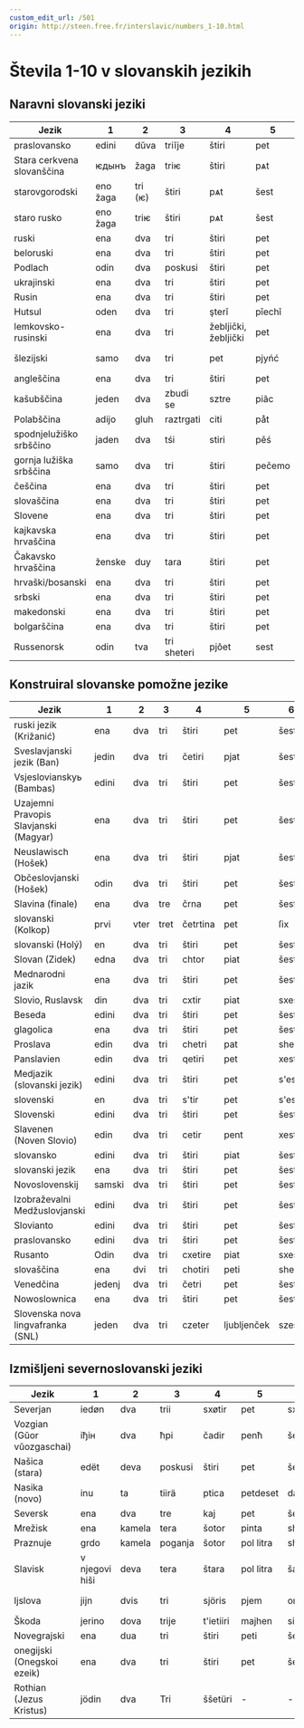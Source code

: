 ```yaml
---
custom_edit_url: /501
origin: http://steen.free.fr/interslavic/numbers_1-10.html
---
```


# Števila 1-10 v slovanskih jezikih

## Naravni slovanski jeziki

| Jezik | 1 | 2 | 3 | 4 | 5 | 6 | 7 | 8 | 9 | 10 |
| ------------------ | ------ | ---- | ------ | ------------ | ------ | ------ | ------ | ----------- | -------- | -------- |
| praslovansko | edini | dŭva | triĭje | štiri | pet | šest | sedem | osem | devet | deset |
| Stara cerkvena slovanščina | ѥдынъ | žaga | triѥ | štiri | pѧt | šest | sedem | osem | dekle | desѧт |
| starovgorodski | eno žaga | tri (ѥ) | štiri | pѧt | šest | sedem | osem | dekle | desѧт |
| staro rusko | eno žaga | triѥ | štiri | pѧt | šest | sedem | osem | dekle | desѧт |
| ruski | ena | dva | tri | štiri | pet | šest | sedem | osem | devet | deset |
| beloruski | ena | dva | tri | štiri | pet | šest | sedem | osem | devet | deset |
| Podlach | odin | dva | poskusi | štiri | pet | šest | jaz sem | po zraku | devet | deset |
| ukrajinski | ena | dva | tri | štiri | pet | šest | sim | osem | devet | deset |
| Rusin | ena | dva | tri | štiri | pet | šest | sedem | vsem | devet | deset |
| Hutsul | oden | dva | tri | şterǐ | pǐechǐ | şîschǐ | sim | obiskujem | deawichǐ | deasichǐ |
| lemkovsko-rusinski | ena | dva | tri | žebljički, žebljički | pet | skrilavec | sim | osem, osem | devet | deset |
| šlezijski | samo | dva | tri | pet | pjyńć | šest | s sedmimi | uoźym | dźewjyńć | dźeśyńć |
| angleščina | ena | dva | tri | štiri | pet | šest | sedem | osem | devet | deset |
| kašubščina | jeden | dva | zbudi se | sztre | piãc | szesc | sedem | niti ne | dzewiãc | dzesãc |
| Polabščina | adijo | gluh | raztrgati | citi | påt | zadnji | sidĕm | visĕm | divāt | disąt |
| spodnjelužiško srbščino | jaden | dva | tśi | stiri | pěś | šest | sedim | osmi | jaeee | ti si |
| gornja lužiška srbščina | samo | dva | tri | štiri | pečemo | šest | sydom | wosom | dźewjeć | dźesać |
| češčina | ena | dva | tri | štiri | pet | šest | sedem | osem | devet | deset |
| slovaščina | ena | dva | tri | štiri | pet | šest | sedem | osem | devet | deset |
| Slovene             | ena    | dva  | tri    | štiri        | pet    | šest   | sedem  | osem        | devet    | deset    |
| kajkavska hrvaščina | ena | dva | tri | štiri | pet | šest | sedem | osem | devet | deset |
| Čakavsko hrvaščina | ženske | duy | tara | štiri | pet | šest | limuzina | ošan | devet | deset |
| hrvaški/bosanski | ena | dva | tri | štiri | pet | šest | sedem | osem | devet | deset |
| srbski | ena | dva | tri | štiri | pet | šest | sedem | osem | devet | deset |
| makedonski | ena | dva | tri | štiri | pet | šest | sedem | osem | devet | deset |
| bolgarščina | ena | dva | tri | štiri | pet | šest | sedem | osem | devet | deset |
| Russenorsk | odin | tva | tri sheteri | pjôet | sest | sem | vôsom | bogat | pomanjkanje |

## Konstruiral slovanske pomožne jezike

| Jezik | 1 | 2 | 3 | 4 | 5 | 6 | 7 | 8 | 9 | 10 |
| ------------------------------------ | ------ | ---- | ---- | ------- | ----- | ------ | ----- | ------ | ------- | ------- |
| ruski jezik (Križanić) | ena | dva | tri | štiri | pet | šest | sedem | osem | devet | deset |
| Sveslavjanski jezik (Ban)            | jedin  | dva  | tri  | četiri  | pjat  | šest   | sedm  | osem   | devjat  | desjat  |
| Vsjeslovianskyь (Bambas) | edini | dva | tri | štiri | pet | šest | sedem | osem | dievjat | diejat |
| Uzajemni Pravopis Slavjanski (Magyar) | ena | dva | tri | štiri | pet | šest | sedmi | osem | devet | deset |
| Neuslawisch (Hošek) | ena | dva | tri | štiri | pjat | šest | sedem | osem | devet | deset |
| Občeslovjanski (Hošek) | odin | dva | tri | štiri | pet | šestj | sedem | osem | devet | deset |
| Slavina (finale) | ena | dva | tre | črna | pet | šest | sedem | osem | devet | deset |
| slovanski (Kolkop) | prvi | vter | tret | četrtina | pet | ſix | sedem | osem | devet | deset |
| slovanski (Holý) | en | dva | tri | štiri | pet | šest | sedem | osem | devet | deset |
| Slovan (Zidek) | edna | dva | tri | chtor | piat | šesti | sodom | osum | davet | dasot |
| Mednarodni jazik | ena | dva | tri | štiri | pet | šest | sedem | osem | devet | deset |
| Slovio, Ruslavsk | din | dva | tri | cxtir | piat | sxes | siem | vos | dev | des |
| Beseda | edini | dva | tri | štiri | pet | šest | sedem | osem | devet | deset |
| glagolica | ena | dva | tri | štiri | pet | šest | sedem | osem | devet | deset |
| Proslava | edin | dva | tri | chetri | pat | shest | sedem | osem | devat | desat |
| Panslavien | edin | dva | tri | qetiri | pet | xest | sedem | osem | devet | deset |
| Medjazik (slovanski jezik) | edini | dva | tri | štiri | pet | s'est | sedem | osem | devet | deset |
| slovenski | en | dva | tri | s'tir | pet | s'es | tukaj | os | dev | des |
| Slovenski | edini | dva | tri | štiri | pet | šest | sedem | osem | devet | deset |
| Slavenen (Noven Slovio) | edin | dva | tri | cetir | pent | xest | sedem | osem | nevent | deset |
| slovansko | edini | dva | tri | štiri | piat | šest | sedem | osem | devet | deset |
| slovanski jezik | ena | dva | tri | štiri | pet | šest | razen | osem | devet | deset |
| Novoslovenskij | samski | dva | tri | štiri | pet | šest | sedem | osem | devet | deset |
| Izobraževalni Medžuslovjanski | edini | dva | tri | štiri | pet | šest | sedem | osem | devet | deset |
| Slovianto | edini | dva | tri | štiri | pet | šest | sedem | osem | devet | deset |
| praslovansko | edini | dva | tri | štiri | pet | šest | sedem | osem | devet | deset |
| Rusanto | Odin | dva | tri | cxetire | piat | sxest | sem | vse | odstopati | desiat |
| slovaščina | ena | dvi | tri | chotiri | peti | shesti | sedmi | osedmi | deveti | deseti |
| Venedčina                            | jedenj | dva  | tri  | četri   | pet   | šest   | sedem | osem   | devet   | deset   |
| Nowoslownica | ena | dva | tri | štiri | pet | šest | sedem | osem | devet | deset |
| Slovenska nova lingvafranka (SNL) | jeden | dva | tri | czeter | ljubljenček | szest | sedem | vose | devet | deset |

## Izmišljeni severnoslovanski jeziki

| Jezik | 1 | 2 | 3 | 4 | 5 | 6 | 7 | 8 | 9 | 10 |
| -------------------------------- | ------- | ---- | ----- | --------- | ------- | ----- | ------- | --------- | --------- | ------- |
| Severjan | iedøn | dva | trii | sxøtir | pet | sxest | sedmi | osem | devet | deset |
| Vozgian (Gŭor vŭozgaschai) | іђін | dva | ћрі | čadir | penћ | šeћ | sedem | osem | дёенћ | desno |
| Našica (stara) | edët | deva | poskusi | štiri | pet | šest | sedem | osem | devet | deset |
| Nasika (novo) | inu | ta | tiirä | ptica | petdeset | da | settomi | stoma | najstnik | tesemti |
| Seversk | ena | dva | tre | kaj | pet | šest | sedem | osem | devet | deset |
| Mrežisk | ena | kamela | tera | šotor | pinta | shasta | sedem | osem | devet | deset |
| Praznuje | grdo | kamela | poganja | šotor | pol litra | shasta | sedem | osem | devet | deset |
| Slavisk | v njegovi hiši | deva | tera | štara | pol litra | šašta | sedem | moj stari | devet | désat |
| Ijslova | jijn | dvis | tri | sjöris | pjem | ona | sjödem | ästem | sneg disam |
| Škoda | jerino | dova | trije | t'ietiiri | majhen | siete | uosme | dieviente | diesiente | - |
| Novegrajski | ena | dua | tri | štiri | peti | šesti | shenyi | osmi | deveti | zgoditi |
| onegijski (Onegskoi ezeik) | ena | dva | tri | štiri | pet | šest | sedem | osem | devet | deset |
| Rothian (Jezus Kristus) | jödin | dva | Tri | ššetüri | - | - | - | - | - | - |

